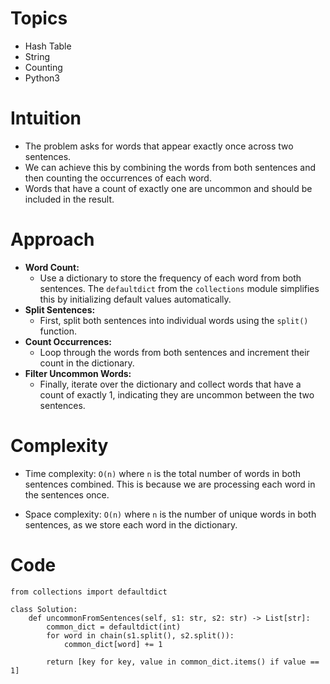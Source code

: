 # Topics
- Hash Table
- String
- Counting
- Python3

# Intuition
- The problem asks for words that appear exactly once across two sentences.
- We can achieve this by combining the words from both sentences and then counting the occurrences of each word.
- Words that have a count of exactly one are uncommon and should be included in the result.
<!-- Describe your first thoughts on how to solve this problem. -->

# Approach
- **Word Count:**
  - Use a dictionary to store the frequency of each word from both sentences. The `defaultdict` from the `collections` module simplifies this by initializing default values automatically.
- **Split Sentences:**
  - First, split both sentences into individual words using the `split()` function.
- **Count Occurrences:**
  - Loop through the words from both sentences and increment their count in the dictionary.
- **Filter Uncommon Words:**
  - Finally, iterate over the dictionary and collect words that have a count of exactly 1, indicating they are uncommon between the two sentences.
<!-- Describe your approach to solving the problem. -->

# Complexity
- Time complexity: `O(n)` where `n` is the total number of words in both sentences combined. This is because we are processing each word in the sentences once.
<!-- Add your time complexity here, e.g. $$O(n)$$ -->

- Space complexity: `O(n)` where `n` is the number of unique words in both sentences, as we store each word in the dictionary.
<!-- Add your space complexity here, e.g. $$O(n)$$ -->

# Code
```python3 []
from collections import defaultdict

class Solution:
    def uncommonFromSentences(self, s1: str, s2: str) -> List[str]:
        common_dict = defaultdict(int)
        for word in chain(s1.split(), s2.split()):
            common_dict[word] += 1

        return [key for key, value in common_dict.items() if value == 1]
```